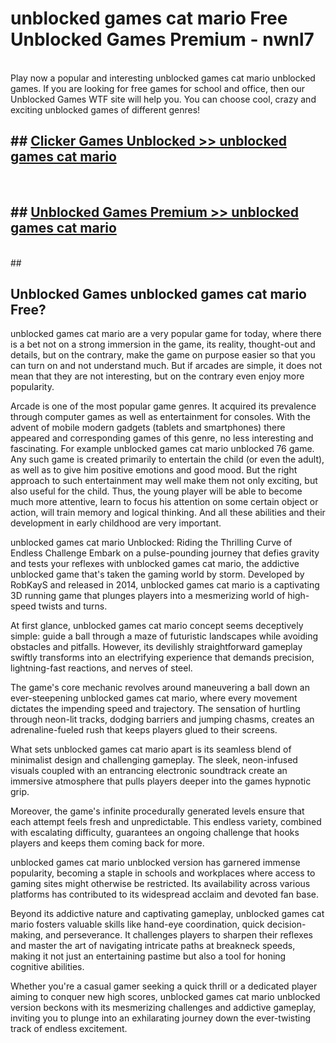 # unblocked games cat mario  Free Unblocked Games Premium - nwnl7 <br>
<br>
Play now a popular and interesting unblocked games cat mario unblocked games. If you are looking for free games for school and office, then our Unblocked Games WTF site will help you. You can choose cool, crazy and exciting unblocked games of different genres!


## ##  [Clicker Games Unblocked >> unblocked games cat mario](http://freeplayer.one?title=unblocked_games_cat_mario&ref=UGames)
  <br>

##  ## [Unblocked Games Premium >> unblocked games cat mario](http://freeplayer.one?title=unblocked_games_cat_mario&ref=UGames)
  <br>
  ##



## Unblocked Games unblocked games cat mario Free?

unblocked games cat mario are a very popular game for today, where there is a bet not on a strong immersion in the game, its reality, thought-out and details, but on the contrary, make the game on purpose easier so that you can turn on and not understand much. But if arcades are simple, it does not mean that they are not interesting, but on the contrary even enjoy more popularity.

Arcade is one of the most popular game genres. It acquired its prevalence through computer games as well as entertainment for consoles. With the advent of mobile modern gadgets (tablets and smartphones) there appeared and corresponding games of this genre, no less interesting and fascinating. For example unblocked games cat mario unblocked 76 game. Any such game is created primarily to entertain the child (or even the adult), as well as to give him positive emotions and good mood. But the right approach to such entertainment may well make them not only exciting, but also useful for the child. Thus, the young player will be able to become much more attentive, learn to focus his attention on some certain object or action, will train memory and logical thinking. And all these abilities and their development in early childhood are very important.

unblocked games cat mario Unblocked: Riding the Thrilling Curve of Endless Challenge
Embark on a pulse-pounding journey that defies gravity and tests your reflexes with unblocked games cat mario, the addictive unblocked game that's taken the gaming world by storm. Developed by RobKayS and released in 2014, unblocked games cat mario is a captivating 3D running game that plunges players into a mesmerizing world of high-speed twists and turns.

At first glance, unblocked games cat mario concept seems deceptively simple: guide a ball through a maze of futuristic landscapes while avoiding obstacles and pitfalls. However, its devilishly straightforward gameplay swiftly transforms into an electrifying experience that demands precision, lightning-fast reactions, and nerves of steel.

The game's core mechanic revolves around maneuvering a ball down an ever-steepening unblocked games cat mario, where every movement dictates the impending speed and trajectory. The sensation of hurtling through neon-lit tracks, dodging barriers and jumping chasms, creates an adrenaline-fueled rush that keeps players glued to their screens.

What sets unblocked games cat mario apart is its seamless blend of minimalist design and challenging gameplay. The sleek, neon-infused visuals coupled with an entrancing electronic soundtrack create an immersive atmosphere that pulls players deeper into the games hypnotic grip.

Moreover, the game's infinite procedurally generated levels ensure that each attempt feels fresh and unpredictable. This endless variety, combined with escalating difficulty, guarantees an ongoing challenge that hooks players and keeps them coming back for more.

unblocked games cat mario unblocked version has garnered immense popularity, becoming a staple in schools and workplaces where access to gaming sites might otherwise be restricted. Its availability across various platforms has contributed to its widespread acclaim and devoted fan base.

Beyond its addictive nature and captivating gameplay, unblocked games cat mario fosters valuable skills like hand-eye coordination, quick decision-making, and perseverance. It challenges players to sharpen their reflexes and master the art of navigating intricate paths at breakneck speeds, making it not just an entertaining pastime but also a tool for honing cognitive abilities.

Whether you're a casual gamer seeking a quick thrill or a dedicated player aiming to conquer new high scores, unblocked games cat mario unblocked version beckons with its mesmerizing challenges and addictive gameplay, inviting you to plunge into an exhilarating journey down the ever-twisting track of endless excitement.